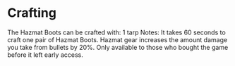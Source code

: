 # Crafting

The Hazmat Boots can be crafted with:
1 tarp
Notes:
It takes 60 seconds to craft one pair of Hazmat Boots.
Hazmat gear increases the amount damage you take from bullets by 20%.
Only available to those who bought the game before it left early access.
